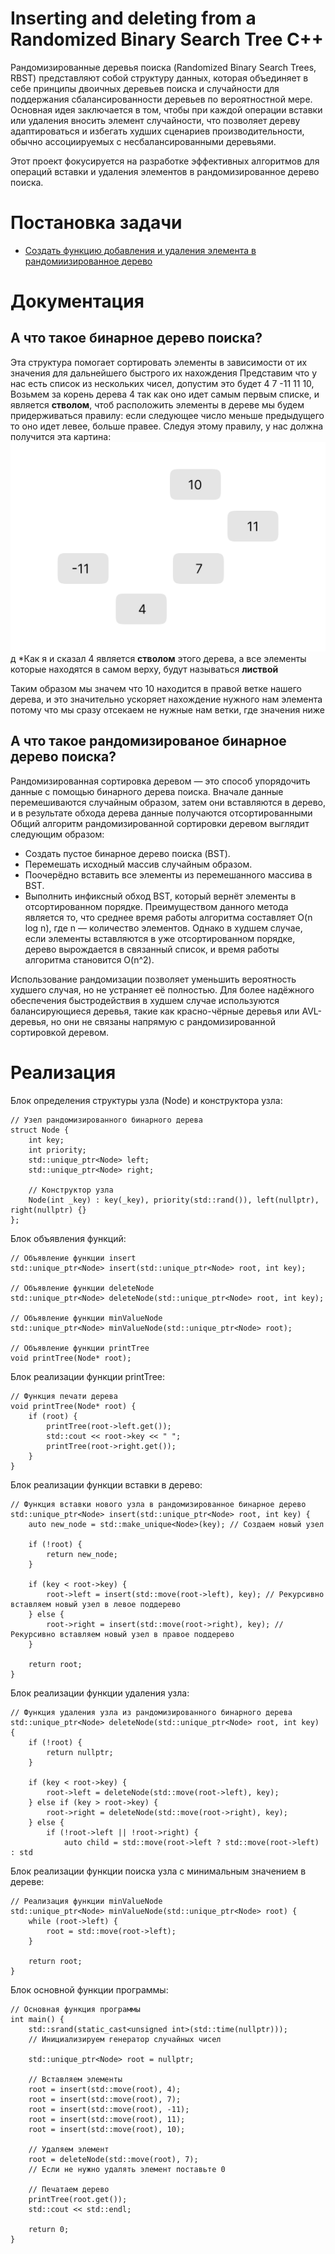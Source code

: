 # Inserting and deleting from a Randomized Binary Search Tree C++

Рандомизированные деревья поиска (Randomized Binary Search Trees, RBST) представляют собой структуру данных, которая объединяет в себе принципы двоичных деревьев поиска и случайности для поддержания сбалансированности деревьев по вероятностной мере. Основная идея заключается в том, чтобы при каждой операции вставки или удаления вносить элемент случайности, что позволяет дереву адаптироваться и избегать худших сценариев производительности, обычно ассоциируемых с несбалансированными деревьями.

Этот проект фокусируется на разработке эффективных алгоритмов для операций вставки и удаления элементов в рандомизированное дерево поиска.


# Постановка задачи
 - [Создать функцию добавления и удаления элемента в рандомиизированное дерево](https://github.com/SkillBond/Inserting-and-deleting-from-a-Randomized-Binary-Search-Tree-C-/blob/main/ins%26del.cpp)



# Документация

## А что такое бинарное дерево поиска? 

Эта структура помогает сортировать элементы в зависимости от их значения для дальнейшего быстрого их нахождения
Представим что у нас есть список из нескольких чисел, допустим это будет 4 7 -11 11 10,
Возьмем за корень дерева 4 так как оно идет самым первым списке, и является **стволом**, чтоб расположить элементы в дереве мы будем придерживаться правилу: если следующее число меньше предыдущего то оно идет левее, больше правее.
Следуя этому правилу, у нас должна получится эта картина:
![Готовое бинарное дерево](/img/tree.png)
д
*Как я и сказал 4 является **стволом** этого дерева, а все элементы которые находятся в самом верху, будут называться **листвой**

Таким образом мы значем что 10 находится в правой ветке нашего дерева, и это значительно ускоряет нахождение нужного нам элемента потому что мы сразу отсекаем не нужные нам ветки, где значения ниже 
## А что такое рандомизированое бинарное дерево поиска?

Рандомизированная сортировка деревом — это способ упорядочить данные с помощью бинарного дерева поиска. Вначале данные перемешиваются случайным образом, затем они вставляются в дерево, и в результате обхода дерева данные получаются отсортированными
Общий алгоритм рандомизированной сортировки деревом выглядит следующим образом:

* Создать пустое бинарное дерево поиска (BST).
* Перемешать исходный массив случайным образом.
* Поочерёдно вставить все элементы из перемешанного массива в BST.
* Выполнить инфиксный обход BST, который вернёт элементы в отсортированном порядке.
Преимуществом данного метода является то, что среднее время работы алгоритма составляет O(n log n), где n — количество элементов. Однако в худшем случае, если элементы вставляются в уже отсортированном порядке, дерево вырождается в связанный список, и время работы алгоритма становится O(n^2).

Использование рандомизации позволяет уменьшить вероятность худшего случая, но не устраняет её полностью. Для более надёжного обеспечения быстродействия в худшем случае используются балансирующиеся деревья, такие как красно-чёрные деревья или AVL-деревья, но они не связаны напрямую с рандомизированной сортировкой деревом.


# Реализация

Блок определения структуры узла (Node) и конструктора узла:
```
// Узел рандомизированного бинарного дерева
struct Node {
    int key;
    int priority;
    std::unique_ptr<Node> left;
    std::unique_ptr<Node> right;

    // Конструктор узла
    Node(int _key) : key(_key), priority(std::rand()), left(nullptr), right(nullptr) {}
};
```
Блок объявления функций:
```
// Объявление функции insert
std::unique_ptr<Node> insert(std::unique_ptr<Node> root, int key);

// Объявление функции deleteNode
std::unique_ptr<Node> deleteNode(std::unique_ptr<Node> root, int key);

// Объявление функции minValueNode
std::unique_ptr<Node> minValueNode(std::unique_ptr<Node> root);

// Объявление функции printTree
void printTree(Node* root);
```
Блок реализации функции printTree:
```
// Функция печати дерева
void printTree(Node* root) {
    if (root) {
        printTree(root->left.get());
        std::cout << root->key << " ";
        printTree(root->right.get());
    }
}
```
Блок реализации функции вставки в дерево:

```
// Функция вставки нового узла в рандомизированное бинарное дерево
std::unique_ptr<Node> insert(std::unique_ptr<Node> root, int key) {
    auto new_node = std::make_unique<Node>(key); // Создаем новый узел

    if (!root) {
        return new_node;
    }

    if (key < root->key) {
        root->left = insert(std::move(root->left), key); // Рекурсивно вставляем новый узел в левое поддерево
    } else {
        root->right = insert(std::move(root->right), key); // Рекурсивно вставляем новый узел в правое поддерево
    }

    return root;
}
```
Блок реализации функции удаления узла:
```
// Функция удаления узла из рандомизированного бинарного дерева
std::unique_ptr<Node> deleteNode(std::unique_ptr<Node> root, int key) {
    if (!root) {
        return nullptr;
    }

    if (key < root->key) {
        root->left = deleteNode(std::move(root->left), key);
    } else if (key > root->key) {
        root->right = deleteNode(std::move(root->right), key);
    } else {
        if (!root->left || !root->right) {
            auto child = std::move(root->left ? std::move(root->left) : std
```
Блок реализации функции поиска узла с минимальным значением в дереве:

```
// Реализация функции minValueNode
std::unique_ptr<Node> minValueNode(std::unique_ptr<Node> root) {
    while (root->left) {
        root = std::move(root->left);
    }

    return root;
}
```
Блок основной функции программы:
```
// Основная функция программы
int main() {
    std::srand(static_cast<unsigned int>(std::time(nullptr))); 
    // Инициализируем генератор случайных чисел

    std::unique_ptr<Node> root = nullptr;

    // Вставляем элементы
    root = insert(std::move(root), 4);
    root = insert(std::move(root), 7);
    root = insert(std::move(root), -11);
    root = insert(std::move(root), 11);
    root = insert(std::move(root), 10);

    // Удаляем элемент
    root = deleteNode(std::move(root), 7);
    // Если не нужно удалять элемент поставьте 0

    // Печатаем дерево
    printTree(root.get());
    std::cout << std::endl;

    return 0;
}
```
